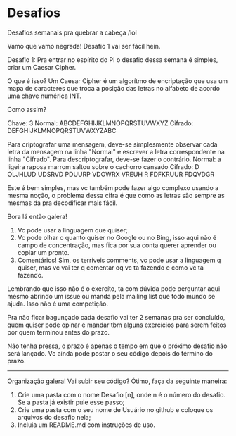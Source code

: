 Desafios
========

Desafios semanais pra quebrar a cabeça /lol


Vamo que vamo negrada! Desafio 1 vai ser fácil hein.

Desafio 1: Pra entrar no espírito do PI o desafio dessa semana é simples, criar um Caesar Cipher.

O que é isso?
Um Caesar Cipher é um algorítmo de encriptação que usa um mapa de caracteres que troca a posição das letras no alfabeto de acordo uma chave numérica INT.

Como assim?

Chave: 3
Normal:  ABCDEFGHIJKLMNOPQRSTUVWXYZ
Cifrado: DEFGHIJKLMNOPQRSTUVWXYZABC

Para criptografar uma mensagem, deve-se simplesmente observar cada letra da mensagem na linha "Normal" e escrever a letra correspondente na linha "Cifrado". Para descriptografar, deve-se fazer o contrário.
Normal:  a ligeira raposa marrom saltou sobre o cachorro cansado
Cifrado: D OLJHLUD UDSRVD PDUURP VDOWRX VREUH R FDFKRUUR FDQVDGR

Este é bem simples, mas vc também pode fazer algo complexo usando a mesma noção, o problema dessa cifra é que como as letras são sempre as mesmas da pra decodificar mais fácil.

Bora lá então galera!


1. Vc pode usar a linguagem que quiser;
2. Vc pode olhar o quanto quiser no Google ou no Bing, isso aqui não é campo de concentração, mas fica por sua conta querer aprender ou copiar um pronto.
3. Comentários! Sim, os terríveis comments, vc pode usar a linguagem q quiser, mas vc vai ter q comentar oq vc ta fazendo e como vc ta fazendo.


Lembrando que isso não é o exercíto, ta com dúvida pode perguntar aqui mesmo abrindo um issue ou manda pela mailing list que todo mundo se ajuda. Isso não é uma competição.

Pra não ficar bagunçado cada desafio vai ter 2 semanas pra ser concluído, quem quiser pode opinar e mandar tbm alguns exercícios para serem feitos por quem terminou antes do prazo.

Não tenha pressa, o prazo é apenas o tempo em que o próximo desafio não será lançado. Vc ainda pode postar o seu código depois do término do prazo. 


--------------------------------------------------------------------------

Organização galera! Vai subir seu código? Ótimo, faça da seguinte maneira:
1. Crie uma pasta com o nome Desafio [n], onde n é o número do desafio. Se a pasta já existir pule esse passo;
2. Crie uma pasta com o seu nome de Usuário no github e coloque os arquivos do desafio nela;
3. Incluia um README.md com instruções de uso.